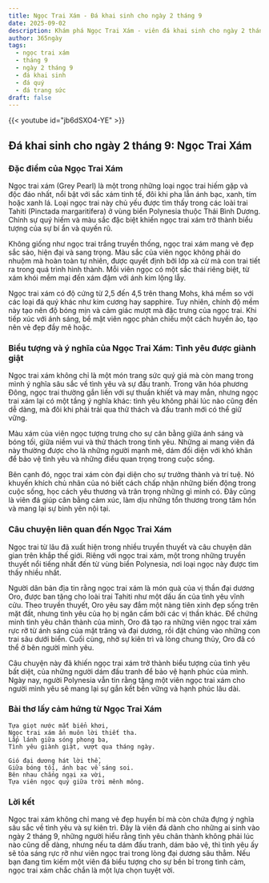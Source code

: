 ```yaml
---
title: Ngọc Trai Xám - Đá khai sinh cho ngày 2 tháng 9
date: 2025-09-02
description: Khám phá Ngọc Trai Xám - viên đá khai sinh cho ngày 2 tháng 9, biểu tượng của Tình yêu được giành giật. Cùng tìm hiểu ý nghĩa sâu sắc của viên đá độc đáo này.
author: 365ngày
tags:
  - ngọc trai xám
  - tháng 9
  - ngày 2 tháng 9
  - đá khai sinh
  - đá quý
  - đá trang sức
draft: false
---
```


{{< youtube id="jb6dSXO4-YE" >}}

## Đá khai sinh cho ngày 2 tháng 9: Ngọc Trai Xám

### Đặc điểm của Ngọc Trai Xám

Ngọc trai xám (Grey Pearl) là một trong những loại ngọc trai hiếm gặp và độc đáo nhất, nổi bật với sắc xám tinh tế, đôi khi pha lẫn ánh bạc, xanh, tím hoặc xanh lá. Loại ngọc trai này chủ yếu được tìm thấy trong các loài trai Tahiti (Pinctada margaritifera) ở vùng biển Polynesia thuộc Thái Bình Dương. Chính sự quý hiếm và màu sắc đặc biệt khiến ngọc trai xám trở thành biểu tượng của sự bí ẩn và quyến rũ.

Không giống như ngọc trai trắng truyền thống, ngọc trai xám mang vẻ đẹp sắc sảo, hiện đại và sang trọng. Màu sắc của viên ngọc không phải do nhuộm mà hoàn toàn tự nhiên, được quyết định bởi lớp xà cừ mà con trai tiết ra trong quá trình hình thành. Mỗi viên ngọc có một sắc thái riêng biệt, từ xám khói mềm mại đến xám đậm với ánh kim lộng lẫy.

Ngọc trai xám có độ cứng từ 2,5 đến 4,5 trên thang Mohs, khá mềm so với các loại đá quý khác như kim cương hay sapphire. Tuy nhiên, chính độ mềm này tạo nên độ bóng mịn và cảm giác mượt mà đặc trưng của ngọc trai. Khi tiếp xúc với ánh sáng, bề mặt viên ngọc phản chiếu một cách huyền ảo, tạo nên vẻ đẹp đầy mê hoặc.

### Biểu tượng và ý nghĩa của Ngọc Trai Xám: Tình yêu được giành giật

Ngọc trai xám không chỉ là một món trang sức quý giá mà còn mang trong mình ý nghĩa sâu sắc về tình yêu và sự đấu tranh. Trong văn hóa phương Đông, ngọc trai thường gắn liền với sự thuần khiết và may mắn, nhưng ngọc trai xám lại có một tầng ý nghĩa khác: tình yêu không phải lúc nào cũng đến dễ dàng, mà đôi khi phải trải qua thử thách và đấu tranh mới có thể giữ vững.

Màu xám của viên ngọc tượng trưng cho sự cân bằng giữa ánh sáng và bóng tối, giữa niềm vui và thử thách trong tình yêu. Những ai mang viên đá này thường được cho là những người mạnh mẽ, dám đối diện với khó khăn để bảo vệ tình yêu và những điều quan trọng trong cuộc sống.

Bên cạnh đó, ngọc trai xám còn đại diện cho sự trưởng thành và trí tuệ. Nó khuyến khích chủ nhân của nó biết cách chấp nhận những biến động trong cuộc sống, học cách yêu thương và trân trọng những gì mình có. Đây cũng là viên đá giúp cân bằng cảm xúc, làm dịu những tổn thương trong tâm hồn và mang lại sự bình yên nội tại.

### Câu chuyện liên quan đến Ngọc Trai Xám

Ngọc trai từ lâu đã xuất hiện trong nhiều truyền thuyết và câu chuyện dân gian trên khắp thế giới. Riêng với ngọc trai xám, một trong những truyền thuyết nổi tiếng nhất đến từ vùng biển Polynesia, nơi loại ngọc này được tìm thấy nhiều nhất.

Người dân bản địa tin rằng ngọc trai xám là món quà của vị thần đại dương Oro, được ban tặng cho loài trai Tahiti như một dấu ấn của tình yêu vĩnh cửu. Theo truyền thuyết, Oro yêu say đắm một nàng tiên xinh đẹp sống trên mặt đất, nhưng tình yêu của họ bị ngăn cấm bởi các vị thần khác. Để chứng minh tình yêu chân thành của mình, Oro đã tạo ra những viên ngọc trai xám rực rỡ từ ánh sáng của mặt trăng và đại dương, rồi đặt chúng vào những con trai sâu dưới biển. Cuối cùng, nhờ sự kiên trì và lòng chung thủy, Oro đã có thể ở bên người mình yêu.

Câu chuyện này đã khiến ngọc trai xám trở thành biểu tượng của tình yêu bất diệt, của những người dám đấu tranh để bảo vệ hạnh phúc của mình. Ngày nay, người Polynesia vẫn tin rằng tặng một viên ngọc trai xám cho người mình yêu sẽ mang lại sự gắn kết bền vững và hạnh phúc lâu dài.

### Bài thơ lấy cảm hứng từ Ngọc Trai Xám

```
Tựa giọt nước mắt biển khơi,  
Ngọc trai xám ẩn muôn lời thiết tha.  
Lấp lánh giữa sóng phong ba,  
Tình yêu giành giật, vượt qua tháng ngày.  

Gió đại dương hát lời thề,  
Giữa bóng tối, ánh bạc về sáng soi.  
Bên nhau chẳng ngại xa vời,  
Tựa viên ngọc quý giữa trời mênh mông.  
```

### Lời kết

Ngọc trai xám không chỉ mang vẻ đẹp huyền bí mà còn chứa đựng ý nghĩa sâu sắc về tình yêu và sự kiên trì. Đây là viên đá dành cho những ai sinh vào ngày 2 tháng 9, những người hiểu rằng tình yêu chân thành không phải lúc nào cũng dễ dàng, nhưng nếu ta dám đấu tranh, dám bảo vệ, thì tình yêu ấy sẽ tỏa sáng rực rỡ như viên ngọc trai trong lòng đại dương sâu thẳm. Nếu bạn đang tìm kiếm một viên đá biểu tượng cho sự bền bỉ trong tình cảm, ngọc trai xám chắc chắn là một lựa chọn tuyệt vời.